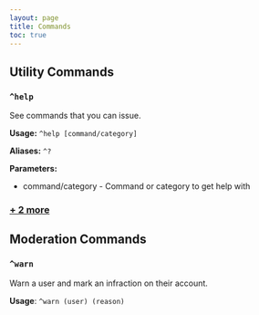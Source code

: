 ```yaml
---
layout: page
title: Commands
toc: true
---
```


## Utility Commands

### `^help`

See commands that you can issue.

**Usage:** `^help [command/category]`

**Aliases:** `^?`

**Parameters:**

* command/category - Command or category to get help with

### [+ 2 more](./utility/)

## Moderation Commands

### `^warn`

Warn a user and mark an infraction on their account.

**Usage**: `^warn (user) (reason)`

